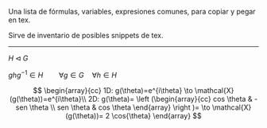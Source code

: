 
Una lista de fórmulas, variables, expresiones comunes, para copiar y pegar en tex.

Sirve de inventario de posibles snippets de tex.

---

$H\triangleleft G$

$ghg^{-1}\in H\qquad \forall g\in G\quad \forall h\in H$


$$
\begin{array}{cc}
1D: g(\theta)=e^{i\theta} \to \mathcal{X}(g(\theta))=e^{i\theta}\\
2D: g(\theta)= \left (\begin{array}{cc}
cos \theta   & -sen \theta  \\
sen \theta   & cos \theta
\end{array} \right )= \to \mathcal{X}(g(\theta))= 2 \cos{\theta}
\end{array}
$$
